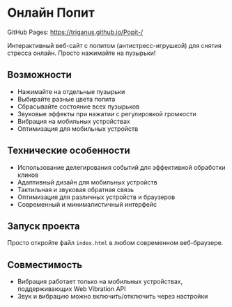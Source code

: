 # Онлайн Попит

GitHub Pages: https://triganus.github.io/Popit-/

Интерактивный веб-сайт с попитом (антистресс-игрушкой) для снятия стресса онлайн. Просто нажимайте на пузырьки!

## Возможности
- Нажимайте на отдельные пузырьки
- Выбирайте разные цвета попита
- Сбрасывайте состояние всех пузырьков
- Звуковые эффекты при нажатии с регулировкой громкости
- Вибрация на мобильных устройствах
- Оптимизация для мобильных устройств

## Технические особенности
- Использование делегирования событий для эффективной обработки кликов
- Адаптивный дизайн для мобильных устройств
- Тактильная и звуковая обратная связь
- Оптимизация для различных устройств и браузеров
- Современный и минималистичный интерфейс

## Запуск проекта
Просто откройте файл `index.html` в любом современном веб-браузере.

## Совместимость
- Вибрация работает только на мобильных устройствах, поддерживающих Web Vibration API
- Звук и вибрацию можно включить/отключить через настройки

